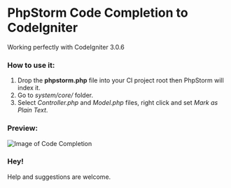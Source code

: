 # PhpStorm Code Completion to CodeIgniter

Working perfectly with CodeIgniter 3.0.6

### How to use it:
1. Drop the **phpstorm.php** file into your CI project root then PhpStorm will index it.
2. Go to *system/core/* folder.
3. Select *Controller.php* and *Model.php* files, right click and set *Mark as Plain Text*.

### Preview:
![Image of Code Completion](https://raw.githubusercontent.com/natanfelles/codeigniter-phpstorm/master/codeigniter-phpstorm.png)

### Hey!

Help and suggestions are welcome.
